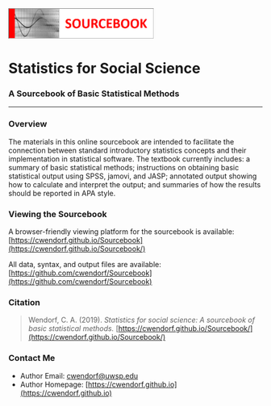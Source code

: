 <a href="https://cwendorf.github.io/Sourcebook/">
<img src="assets/logo.png" height="60px;" align="left;">
</a>

# Statistics for Social Science

### A Sourcebook of Basic Statistical Methods

---

### Overview

The materials in this online sourcebook are intended to facilitate the connection between standard introductory statistics concepts and their implementation in statistical software. The textbook currently includes: a summary of basic statistical methods; instructions on obtaining basic statistical output using SPSS, jamovi, and JASP; annotated output showing how to calculate and interpret the output; and summaries of how the results should be reported in APA style.


### Viewing the Sourcebook

A browser-friendly viewing platform for the sourcebook is available:  
[https://cwendorf.github.io/Sourcebook](https://cwendorf.github.io/Sourcebook/)

All data, syntax, and output files are available:  
[https://github.com/cwendorf/Sourcebook](https://github.com/cwendorf/Sourcebook)


### Citation

> Wendorf, C. A. (2019). _Statistics for social science: A sourcebook of basic statistical methods._ [https://cwendorf.github.io/Sourcebook/](https://cwendorf.github.io/Sourcebook/)

### Contact Me

- Author Email: [cwendorf@uwsp.edu](mailto:cwendorf@uwsp.edu)
- Author Homepage: [https://cwendorf.github.io](https://cwendorf.github.io)

